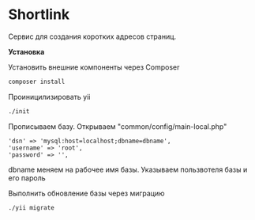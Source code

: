 # Shortlink

Сервис для создания коротких адресов страниц.

**Установка**

Установить внешние компоненты через Composer
```bash
composer install
```

Проиницилизировать yii
```bash
./init
```

Прописываем базу.
Открываем "common/config/main-local.php"
```
'dsn' => 'mysql:host=localhost;dbname=dbname',
'username' => 'root',
'password' => '',
```
dbname меняем на рабочее имя базы.
Указываем пользвотеля базы и его пароль

Выполнить обновление базы через миграцию
```bash
./yii migrate
```